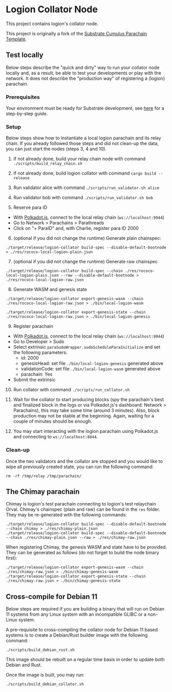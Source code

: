 # Logion Collator Node

This project contains logion's collator node.

This project is originally a fork of the
[Substrate Cumulus Parachain Template](https://github.com/substrate-developer-hub/substrate-parachain-template/tree/a04589bc06143080982345acdf17635c4118fe48).

## Test locally

Below steps describe the "quick and dirty" way to run your collator node locally and, as a result, be able to test your developments
or play with the network. It does not describe the "production way" of registering a (logion) parachain.

### Prerequisites

Your environment must be ready for Substrate development, see
[here](https://docs.substrate.io/tutorials/v3/create-your-first-substrate-chain/#install-rust-and-the-rust-toolchain)
for a step-by-step guide.

### Setup

Below steps show how to instantiate a local logion parachain and its relay chain. If you already followed those steps
and did not clean-up the data, you can just start the nodes (steps 3, 4 and 10).

1. If not already done, build your relay chain node with command `./scripts/build_relay_chain.sh`

2. If not already done, build logion collator with command `cargo build --release`

3. Run validator alice with command `./scripts/run_validator.sh alice`

4. Run validator bob with command `./scripts/run_validator.sh bob`

5. Reserve para ID

- With [Polkadot.js](https://polkadot.js.org/apps), connect to the local relay chain (`ws://localhost:9944`)
- Go to Network > Parachains > Parathreads
- Click on "+ ParaID" and, with Charlie, register para ID 2000

6. (optional if you did not change the runtime) Generate plain chainspec:

```
./target/release/logion-collator build-spec --disable-default-bootnode > ./res/rococo-local-logion-plain.json
```

7. (optional if you did not change the runtime) Generate raw chainspec

```
./target/release/logion-collator build-spec --chain ./res/rococo-local-logion-plain.json --raw --disable-default-bootnode > ./res/rococo-local-logion-raw.json
```

8. Generate WASM and genesis state

```
./target/release/logion-collator export-genesis-wasm --chain ./res/rococo-local-logion-raw.json > ./bin/local-logion-wasm
```

```
./target/release/logion-collator export-genesis-state --chain ./res/rococo-local-logion-raw.json > ./bin/local-logion-genesis
```

9. Register parachain

- With [Polkadot.js](https://polkadot.js.org/apps), connect to the local relay chain (`ws://localhost:9944`)
- Go to Developer > Sudo
- Select extrinsic `paraSudoWrapper.sudoScheduleParaInitialize` and set the following parameters:
    - id: 2000
    - genesisHead: set file `./bin/local-logion-genesis` generated above
    - validationCode: set file `./bin/local-logion-wasm` generated above
    - parachain: Yes
- Submit the extrinsic

10. Run collator with command `./scripts/run_collator.sh`

11. Wait for the collator to start producing blocks (spy the parachain's best and finalized block in the logs
or via Polkadot.js's dashboard: Network > Parachains), this may take some time (around 3 minutes). Also, block production
may not be stable at the beginning. Again, waiting for a couple of minutes should be enough.

12. You may start interacting with the logion parachain using Polkadot.js and connecting to `ws://localhost:8844`.

### Clean-up

Once the two validators and the collator are stopped and you would like to wipe all previously created state,
you can run the following command:

```
rm -rf /tmp/relay /tmp/parachain/
```

## The Chimay parachain

Chimay is logion's test parachain connecting to logion's test relaychain Orval. Chimay's chainspec (plain and raw) can be found in the `res` folder.
They may be re-generated with the following commands:

```
./target/release/logion-collator build-spec --disable-default-bootnode --chain chimay > ./res/chimay-plain.json
./target/release/logion-collator build-spec --disable-default-bootnode --chain ./res/chimay-plain.json --raw > ./res/chimay-raw.json
```

When registering Chimay, the genesis WASM and state have to be provided. They can be generated as follows (do not forget to build the node binary first):

```
./target/release/logion-collator export-genesis-wasm --chain ./res/chimay-raw.json > ./bin/chimay-genesis-wasm
./target/release/logion-collator export-genesis-state --chain ./res/chimay-raw.json > ./bin/chimay-genesis-state
```

## Cross-compile for Debian 11

Below steps are required if you are building a binary that will run on Debian 11 systems from any Linux system with an incompatible GLIBC or a non-Linux system.

A pre-requisite to cross-compiling the collator node for Debian 11 based systems is to create a Debian/Rust builder image with the following command:

```
./scripts/build_debian_rust.sh
```

This image should be rebuilt on a regular time basis in order to update both Debian and Rust.

Once the image is built, you may run:

```
./scripts/build_debian_collator.sh
```
